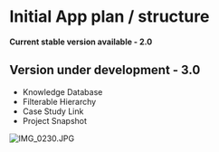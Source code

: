 # Initial App plan / structure #

**Current stable version available - 2.0**

## Version under development - 3.0 ##
* Knowledge Database
* Filterable Hierarchy
* Case Study Link
* Project Snapshot

![IMG_0230.JPG](https://bitbucket.org/repo/o6rkja/images/1768878954-IMG_0230.JPG)